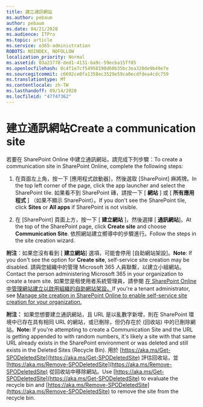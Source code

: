 ```yaml
---
title: 建立通訊網站
ms.author: pebaum
author: pebaum
ms.date: 04/21/2020
ms.audience: ITPro
ms.topic: article
ms.service: o365-administration
ROBOTS: NOINDEX, NOFOLLOW
localization_priority: Normal
ms.assetid: 03a23778-ded1-4131-ba9c-59ecba15ff05
ms.openlocfilehash: 0c4f1e7cf54950190d60b35bc3ea320de9b49e7e
ms.sourcegitcommit: c6692ce0fa1358ec3529e59ca0ecdfdea4cdc759
ms.translationtype: MT
ms.contentlocale: zh-TW
ms.lasthandoff: 09/14/2020
ms.locfileid: "47747362"
---
```

# <a name="create-a-communication-site"></a><span data-ttu-id="dba68-102">建立通訊網站</span><span class="sxs-lookup"><span data-stu-id="dba68-102">Create a communication site</span></span>

<span data-ttu-id="dba68-103">若要在 SharePoint Online 中建立通訊網站，請完成下列步驟：</span><span class="sxs-lookup"><span data-stu-id="dba68-103">To create a communication site in SharePoint Online, complete the following steps:</span></span> 
  
1. <span data-ttu-id="dba68-104">在頁面左上角，按一下 [應用程式啟動器]，然後選取 [SharePoint] 麻將牌。</span><span class="sxs-lookup"><span data-stu-id="dba68-104">In the top left corner of the page, click the app launcher and select the SharePoint tile.</span></span> <span data-ttu-id="dba68-105">如果看不到 SharePoint 磚，請按一下 [ **網站** ] 或 [ **所有應用程式** ] （如果不顯示 SharePoint）。</span><span class="sxs-lookup"><span data-stu-id="dba68-105">If you don't see the SharePoint tile, click **Sites** or **All apps** if SharePoint is not visible.</span></span> 
    
2. <span data-ttu-id="dba68-106">在 [SharePoint] 頁面上方，按一下 [ **建立網站** ]，然後選擇 [ **通訊網站**]。</span><span class="sxs-lookup"><span data-stu-id="dba68-106">At the top of the SharePoint page, click **Create site** and choose **Communication Site**.</span></span> <span data-ttu-id="dba68-107">依照網站建立嚮導中的步驟進行。</span><span class="sxs-lookup"><span data-stu-id="dba68-107">Follow the steps in the site creation wizard.</span></span> 
    
 <span data-ttu-id="dba68-108">**附注**：如果您沒有看到 [ **建立網站**] 選項，可能會停用 [自助網站架設]。</span><span class="sxs-lookup"><span data-stu-id="dba68-108">**Note**: If you don't see the option for **Create site**, self-service site creation may be disabled.</span></span> <span data-ttu-id="dba68-109">請與您組織中的管理 Microsoft 365 人員聯繫，以建立小組網站。</span><span class="sxs-lookup"><span data-stu-id="dba68-109">Contact the person administering Microsoft 365 in your organization to create a team site.</span></span> <span data-ttu-id="dba68-110">如果您是租使用者系統管理員，請參閱 [在 SharePoint Online 中管理網站建立以啟用組織的自助網站架設。](https://go.microsoft.com/fwlink/?linkid=2018780)</span><span class="sxs-lookup"><span data-stu-id="dba68-110">If you're a tenant administrator, see [Manage site creation in SharePoint Online to enable self-service site creation for your organization.](https://go.microsoft.com/fwlink/?linkid=2018780)</span></span>
  
 <span data-ttu-id="dba68-111">**附注：** 如果您想要建立通訊網站，且 URL 是以亂數字新增，則在 SharePoint 環境中已存在具有相同 URL 的網站，或已刪除，但仍存在於 (回收站) 中的已刪除網站。</span><span class="sxs-lookup"><span data-stu-id="dba68-111">**Note:** If you're attempting to create a Communication Site and the URL is getting appended to with random numbers, it's likely a site with that same URL already exists in the SharePoint environment or was deleted and still exists in the Deleted Sites (Recycle Bin).</span></span> <span data-ttu-id="dba68-112">用於 [https://aka.ms/Get-SPODeletedSite](https://aka.ms/Get-SPODeletedSite) 評估回收站，並 [https://aka.ms/Remove-SPODeletedSite](https://aka.ms/Remove-SPODeletedSite) 從回收站中移除網站。</span><span class="sxs-lookup"><span data-stu-id="dba68-112">Use [https://aka.ms/Get-SPODeletedSite](https://aka.ms/Get-SPODeletedSite) to evaluate the recycle bin and [https://aka.ms/Remove-SPODeletedSite](https://aka.ms/Remove-SPODeletedSite) to remove the site from the recycle bin.</span></span> 
  

